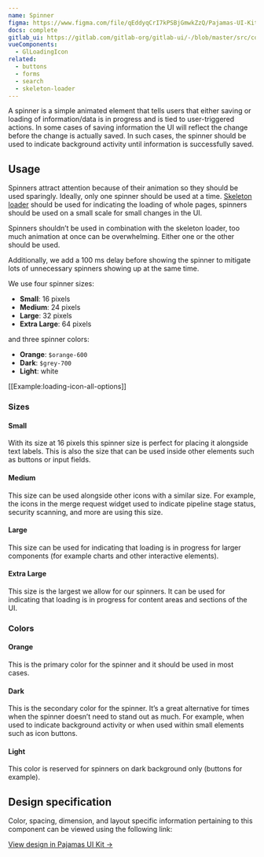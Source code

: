 ```yaml
---
name: Spinner
figma: https://www.figma.com/file/qEddyqCrI7kPSBjGmwkZzQ/Pajamas-UI-Kit?node-id=425%3A137
docs: complete
gitlab_ui: https://gitlab.com/gitlab-org/gitlab-ui/-/blob/master/src/components/base/loading_icon
vueComponents:
  - GlLoadingIcon
related:
  - buttons
  - forms
  - search
  - skeleton-loader
---
```


A spinner is a simple animated element that tells users that either saving or loading of information/data is in progress and is tied to user-triggered actions. In some cases of saving information the UI will reflect the change before the change is actually saved. In such cases, the spinner should be used to indicate background activity until information is successfully saved.

## Usage

Spinners attract attention because of their animation so they should be used sparingly. Ideally, only one spinner should be used at a time. [Skeleton loader](/components/skeleton-loader) should be used for indicating the loading of whole pages, spinners should be used on a small scale for small changes in the UI.

Spinners shouldn’t be used in combination with the skeleton loader, too much animation at once can be overwhelming. Either one or the other should be used.

Additionally, we add a 100 ms delay before showing the spinner to mitigate lots of unnecessary spinners showing up at the same time.

We use four spinner sizes:

- **Small**: 16 pixels
- **Medium**: 24 pixels
- **Large**: 32 pixels
- **Extra Large**: 64 pixels

and three spinner colors:

- **Orange**: `$orange-600`
- **Dark**: `$grey-700`
- **Light**: white

[[Example:loading-icon-all-options]]

### Sizes

#### Small

With its size at 16 pixels this spinner size is perfect for placing it alongside text labels. This is also the size that can be used inside other elements such as buttons or input fields.

#### Medium

This size can be used alongside other icons with a similar size. For example, the icons in the merge request widget used to indicate pipeline stage status, security scanning, and more are using this size.

#### Large

This size can be used for indicating that loading is in progress for larger components (for example charts and other interactive elements).

#### Extra Large

This size is the largest we allow for our spinners. It can be used for indicating that loading is in progress for content areas and sections of the UI.

### Colors

#### Orange

This is the primary color for the spinner and it should be used in most cases.

#### Dark

This is the secondary color for the spinner. It’s a great alternative for times when the spinner doesn’t need to stand out as much. For example, when used to indicate background activity or when used within small elements such as icon buttons.

#### Light

This color is reserved for spinners on dark background only (buttons for example).

## Design specification

Color, spacing, dimension, and layout specific information pertaining to this component can be viewed using the following link:

[View design in Pajamas UI Kit →](https://www.figma.com/file/qEddyqCrI7kPSBjGmwkZzQ/Pajamas-UI-Kit-Beta?node-id=2704%3A2279)
